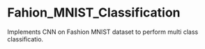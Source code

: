 # Fahion_MNIST_Classification
Implements CNN on Fashion MNIST dataset to perform multi class classificatio.
